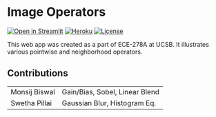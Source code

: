# Image Operators

[![Open in Streamlit](https://static.streamlit.io/badges/streamlit_badge_black_white.svg)](https://share.streamlit.io/monsij/image-operators/main.py)
[![Heroku](https://pyheroku-badge.herokuapp.com/?app=pyheroku-badge)](https://img-operator.herokuapp.com/)
[![License](https://img.shields.io/badge/license-MIT-blue.svg)](LICENSE)

This web app was created as a part of ECE-278A at UCSB. It illustrates various pointwise and neighborhood operators.

## Contributions
|               |                                |
|---------------|--------------------------------|
| Monsij Biswal | Gain/Bias, Sobel, Linear Blend |
| Swetha Pillai | Gaussian Blur, Histogram Eq.   |
